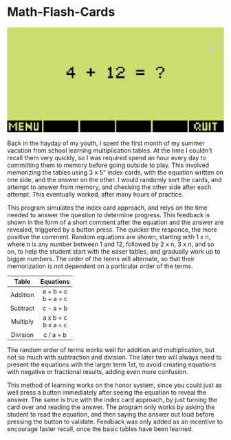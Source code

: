 # Math-Flash-Cards

![Screenshot of Risk-Battle-Simulator](https://github.com/yeri63-hp48g/Math-Flash-Cards/raw/main/Math.png)

Back in the hayday of my youth, I spent the first month of my summer vacation from school learning multiplication tables. At the time I couldn't recall them very quickly, so I was required spend an hour every day to committing them to memory before going outside to play. This involved memorizing the tables using 3 x 5" index cards, with the equation written on one side, and the answer on the other. I would randomly sort the cards, and attempt to answer from memory, and checking the other side after each attempt. This eventually worked, after many hours of practice.

This program simulates the index card approach, and relys on the time needed to answer the question to determine progress. This feedback is shown in the form of a short comment after the equation and the answer are revealed, triggered by a button press. The quicker the responce, the more positive the comment. Random equations are shown, starting with 1 x n, where n is any number between 1 and 12, followed by 2 x n, 3 x n, and so on, to help the student start with the easer tables, and gradually work up to bigger numbers. The order of the terms will alternate, so that their memorization is not dependent on a particular order of the terms.

Table | Equations
:-: | :-:
Addition | a + b = c<br />b + a = c
Subtract | c - a = b
Multiply | a x b = c<br />b x a = c
Division | c / a = b

The random order of terms works well for addition and multiplication, but not so much with subtraction and division. The later two will always need to present the equations with the larger term 1st, to avoid creating equations with negative or fractional results, adding even more confusion.

This method of learning works on the honor system, since you could just as well press a button immediately after seeing the equation to reveal the answer. The same is true with the index card approach, by just turning the card over and reading the answer. The program only works by asking the student to read the equation, and then saying the answer out loud before pressing the button to validate. Feedback was only added as an incentive to encourage faster recall, once the basic tables have been learned.
